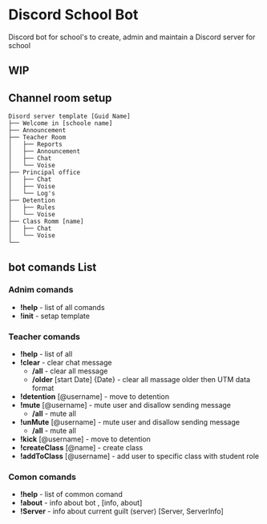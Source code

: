 # Discord School Bot 
Discord bot for school's to create, admin and maintain a Discord server for school

## WIP

## Channel room setup
```
Disord server template [Guid Name]
├── Welcome in [schoole name]
├── Announcement
├── Teacher Room
│   ├── Reports
│   ├── Announcement
│   ├── Chat
│   └── Voise
├── Principal office
│   ├── Chat
│   ├── Voise
│   └── Log's
├── Detention
│   ├── Rules
│   └── Voise
├── Class Romm [name]
│   ├── Chat
│   └── Voise
└── 
```

## bot comands List

### Adnim comands
- **!help** - list of all comands
- **!init** - setap template

### Teacher comands
- **!help** - list of all 
- **!clear** - clear chat message
    + **/all** - clear all message
    + **/older** [start Date] {Date} - clear all massage older then UTM data format
- **!detention** [@username] - move to detention
- **!mute** [@username] - mute user and disallow sending message
   + **/all** - mute all
- **!unMute** [@username] - mute user and disallow sending message
   + **/all** - mute all
- **!kick** [@username] - move to detention
- **!createClass** [@name] - create class 
- **!addToClass** [@username] - add user to specific class with student role

### Comon comands
- **!help** - list of common comand
- **!about** - info about bot , [info, about]
- **!Server** - info about current guilt (server) [Server, ServerInfo]

